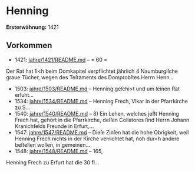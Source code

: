# Henning

**Ersterwähnung:** 1421

## Vorkommen
- 1421: [jahre/1421/README.md](../jahre/1421/README.md) – = 60 =

Der Rat hat ſi<h beim Domkapitel verpflichtet jährlich
4 Naumburgiſche graue Tücher, wegen des Teſtaments
des Domprobſtes Herrn Henn...
- 1503: [jahre/1503/README.md](../jahre/1503/README.md) – Henning geſchi>t
und um ſeinen Rat erſuht...
- 1534: [jahre/1534/README.md](../jahre/1534/README.md) – Henning Frech, Vikar in der Pfarrkirche zu S...
- 1540: [jahre/1540/README.md](../jahre/1540/README.md) – 8) Ein Lehen, welches jeßt Henning Frech hat, gehört
in die Pfarrkirche, deſſen Collatores ſind Herrn Johann
Kranichfelds Freunde in Erfurt,...
- 1547: [jahre/1547/README.md](../jahre/1547/README.md) – Dieſe Zinſen hat die hohe Obrigkeit, weil
Henning Frech nichts in der Kirche verrichtet hat, noh
dur<h andere beſtellen wollen, in gemeinen...
- 1548: [jahre/1548/README.md](../jahre/1548/README.md) – 165,

Henning Frech zu Erfurt hat die 30 fl...
